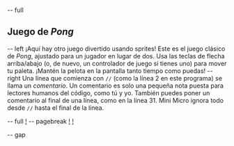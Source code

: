 -- full
## Juego de _Pong_
-- left
¡Aquí hay otro juego divertido usando sprites! Este es el juego clásico de _Pong_, ajustado para un jugador en lugar de dos. Usa las teclas de flecha arriba/abajo (o, de nuevo, un controlador de juego si tienes uno) para mover tu paleta. ¡Mantén la pelota en la pantalla tanto tiempo como puedas!
-- right
Una línea que comienza con `//` (como la línea 2 en este programa) se llama un *comentario*. Un comentario es solo una pequeña nota puesta para lectores humanos del código, como tú y yo. También puedes poner un comentario al final de una línea, como en la línea 31. Mini Micro ignora todo desde `//` hasta el final de la línea.

-- full
[!](p36-listing1a.png)
-- pagebreak
[!](p36-listing1b.png)
[!](p36-pongBot.png)

-- gap
